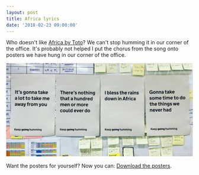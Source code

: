 ```yaml
---
layout: post
title: Africa lyrics
date: '2018-02-23 09:00:00'
---
```

Who doesn't like [Africa by Toto](https://open.spotify.com/track/2374M0fQpWi3dLnB54qaLX?si=v2mB7taVSSKU5hIkYacOBw)? We can't stop humming it in our corner of the office. It's probably not helped I put the chorus from the song onto posters we have hung in our corner of the office.

![The chorus of Africa printed, line by line, onto posters we have hung up in our office](/assets/toto-africa-posters.jpg)

Want the posters for yourself? Now you can: [Download the posters](/assets/toto-africa-poster.pdf).

